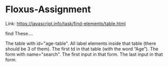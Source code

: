 # Floxus-Assignment
Link: https://javascript.info/task/find-elements/table.html

find These....

The table with id="age-table". All label elements inside that table (there should be 3 of them). The first td in that table (with the word “Age”). The form with name="search". The first input in that form. The last input in that form.
